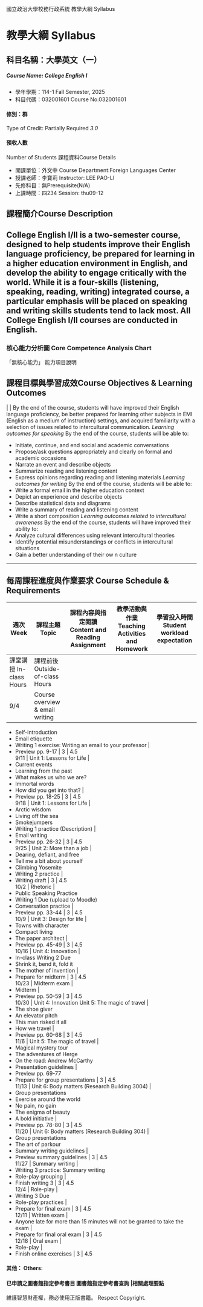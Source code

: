 國立政治大學校務行政系統 教學大綱 Syllabus
# 教學大綱 Syllabus
##  科目名稱：大學英文（一） 
#####  Course Name: College English I
  * 學年學期：114-1 Fall Semester, 2025 
  * 科目代碼：032001601 Course No.032001601
#### 修別：群
Type of Credit: Partially Required 
_3.0_
#### 預收人數
Number of Students
課程資料Course Details
  * 開課單位：外文中 Course Department:Foreign Languages Center 
  * 授課老師：李寶莉 Instructor: LEE PAO-LI 
  * 先修科目：無Prerequisite(N/A)
  * 上課時間：四234 Session: thu09-12
##  課程簡介Course Description
College English I/II is a two-semester course, designed to help students improve their English language proficiency, be prepared for learning in a higher education environment in English, and develop the ability to engage critically with the world. While it is a four-skills (listening, speaking, reading, writing) integrated course, a particular emphasis will be placed on speaking and writing skills students tend to lack most. All College English I/II courses are conducted in English.   
---  
###  核心能力分析圖 Core Competence Analysis Chart
「無核心能力」 
能力項目說明
##  課程目標與學習成效Course Objectives & Learning Outcomes 
|  |  By the end of the course, students will have improved their English language proficiency, be better prepared for learning other subjects in EMI (English as a medium of instruction) settings, and acquired familiarity with a selection of issues related to intercultural communication. _Learning outcomes for speaking_ By the end of the course, students will be able to:
  * Initiate, continue, and end social and academic conversations
  * Propose/ask questions appropriately and clearly on formal and academic occasions
  * Narrate an event and describe objects
  * Summarize reading and listening content 
  * Express opinions regarding reading and listening materials 
 _Learning outcomes for writing_ By the end of the course, students will be able to:
  * Write a formal email in the higher education context
  * Depict an experience and describe objects
  * Describe statistical data and diagrams 
  * Write a summary of reading and listening content
  * Write a short composition 
_Learning outcomes related to intercultural awareness_ By the end of the course, students will have improved their ability to:
  * Analyze cultural differences using relevant intercultural theories
  * Identify potential misunderstandings or conflicts in intercultural situations
  * Gain a better understanding of their ow n culture
---  
##  每周課程進度與作業要求 Course Schedule & Requirements
|  週次 Week |  課程主題 Topic |  課程內容與指定閱讀 Content and Reading Assignment |  教學活動與作業 Teaching Activities and Homework |  學習投入時間 Student workload expectation  
---|---|---|---|---  
課堂講授 In-class Hours |  課程前後 Outside-of-class Hours  
9/4 |  Course overview & email writing | 
  * Self-introduction
  * Email etiquette
  * Writing 1 exercise: Writing an email to your professor
| 
  * Preview pp. 9-17
|  3 |  4.5  
9/11 |  Unit 1: Lessons for Life | 
  * Current events
  * Learning from the past
  * What makes us who we are?
  * Immortal words
  * How did you get into that?
| 
  * Preview pp. 18-25
|  3 |  4.5  
9/18 |  Unit 1:  Lessons for Life | 
  * Arctic wisdom
  * Living off the sea
  * Smokejumpers
  * Writing 1 practice (Description)
| 
  * Email writing
  * Preview pp. 26-32
|  3 |  4.5  
9/25 |  Unit 2: More than a job | 
  * Dearing, defiant, and free
  * Tell me a bit about yourself
  * Climbing Yosemite
  * Writing 2 practice
| 
  * Writing draft
|  3 |  4.5  
10/2 |  Rhetoric | 
  * Public Speaking Practice
  * Writing 1 Due (upload to Moodle)
  * Conversation practice
| 
  * Preview pp. 33-44
|  3 |  4.5  
10/9 |  Unit 3: Design for life | 
  * Towns with character
  * Compact living
  * The paper architect
| 
  * Preview pp. 45-49
| 3 |  4.5  
10/16 |  Unit 4: Innovation | 
  * In-class Writing 2 Due
  * Shrink it, bend it, fold it
  * The mother of invention
| 
  * Prepare for midterm
|  3 |  4.5  
10/23 |  Midterm exam | 
  * Midterm
| 
  * Preview pp. 50-59
|  3 |  4.5  
10/30 |  Unit 4: Innovation Unit 5: The magic of travel | 
  * The shoe giver
  * An elevator pitch
  * This man risked it all
  * How we travel
| 
  * Preview pp. 60-68
|  3 |  4.5  
11/6 |  Unit 5: The magic of travel | 
  * Magical mystery tour
  * The adventures of Herge
  * On the road: Andrew McCarthy
  * Presentation guidelines
| 
  * Preview pp. 69-77
  * Prepare for group presentations
|  3 |  4.5  
11/13 |  Unit 6:  Body matters (Research Building 3004) | 
  * Group presentations
  * Exercise around the world
  * No pain, no gain
  * The enigma of beauty
  * A bold initiative
| 
  * Preview pp. 78-80
|  3 |  4.5  
11/20 |  Unit 6:  Body matters (Research Building 304) | 
  * Group presentations
  * The art of parkour
  * Summary writing guidelines
| 
  * Preview summary guidelines 
|  3 |  4.5  
11/27 |  Summary writing | 
  * Writing 3 practice: Summary writing
  * Role-play grouping
| 
  * Finish writing 3
|  3 |  4.5  
12/4 |  Role-play | 
  * Writing 3 Due
  * Role-play practices
| 
  * Prepare for final exam
|  3 |  4.5  
12/11 | Written exam | 
  * Anyone late for more than 15 minutes will not be granted to take the exam
| 
  * Prepare for final oral exam
|  3 |  4.5  
12/18 | Oral exam | 
  * Role-play
| 
  * Finish online exercises
|  3 |  4.5  
####  其他： Others:
####  已申請之圖書館指定參考書目  圖書館指定參考書查詢 |相關處理要點
維護智慧財產權，務必使用正版書籍。 Respect Copyright.